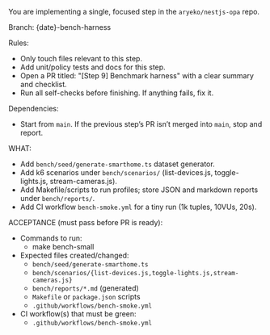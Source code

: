 You are implementing a single, focused step in the `aryeko/nestjs-opa` repo.

Branch: {date}-bench-harness

Rules:
- Only touch files relevant to this step.
- Add unit/policy tests and docs for this step.
- Open a PR titled: "[Step 9] Benchmark harness" with a clear summary and checklist.
- Run all self-checks before finishing. If anything fails, fix it.

Dependencies:
- Start from `main`. If the previous step’s PR isn’t merged into `main`, stop and report.

WHAT:
- Add `bench/seed/generate-smarthome.ts` dataset generator.
- Add k6 scenarios under `bench/scenarios/` (list-devices.js, toggle-lights.js, stream-cameras.js).
- Add Makefile/scripts to run profiles; store JSON and markdown reports under `bench/reports/`.
- Add CI workflow `bench-smoke.yml` for a tiny run (1k tuples, 10VUs, 20s).

ACCEPTANCE (must pass before PR is ready):
- Commands to run:
  - make bench-small
- Expected files created/changed:
  - `bench/seed/generate-smarthome.ts`
  - `bench/scenarios/{list-devices.js,toggle-lights.js,stream-cameras.js}`
  - `bench/reports/*.md` (generated)
  - `Makefile` or `package.json` scripts
  - `.github/workflows/bench-smoke.yml`
- CI workflow(s) that must be green:
  - `.github/workflows/bench-smoke.yml`


